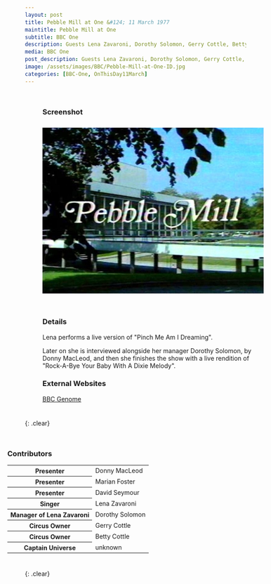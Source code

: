```yaml
---
layout: post
title: Pebble Mill at One &#124; 11 March 1977
maintitle: Pebble Mill at One
subtitle: BBC One
description: Guests Lena Zavaroni, Dorothy Solomon, Gerry Cottle, Betty Cottle and Captain Universe.
media: BBC One
post_description: Guests Lena Zavaroni, Dorothy Solomon, Gerry Cottle, Betty Cottle and Captain Universe.
image: /assets/images/BBC/Pebble-Mill-at-One-ID.jpg
categories: [BBC-One, OnThisDay11March]
---
```


<figure class="fig1">
<figcaption>
<h3 id="screenshot">Screenshot</h3>
</figcaption>
<img src="/assets/images/BBC/Pebble-Mill-at-One-ID.jpg" class="full-width">
</figure>

<figure class="fig2">
<figcaption>
<h3 id="detail">Details</h3>
<p>Lena performs a live version of "Pinch Me Am I Dreaming".</p>
<p>Later on she is interviewed alongside her manager Dorothy Solomon, by Donny MacLeod, and then she finishes the show with a live rendition of "Rock-A-Bye Your Baby With A Dixie Melody".</p>
<h3 id="external-websites">External Websites</h3>
<p><a class="external-link" href="https://genome.ch.bbc.co.uk/schedules/bbcone/london/1977-03-11#at-13.00">BBC Genome</a></p>
</figcaption>
</figure>

{: .clear}

<figure class="fig3">
<figcaption>
<h3 id="contributors">Contributors</h3>
<table>
<tr><th>Presenter</th><td>Donny MacLeod</td></tr>
<tr><th>Presenter</th><td>Marian Foster</td></tr>
<tr><th>Presenter</th><td>David Seymour</td></tr>
<tr><th>Singer</th><td>Lena Zavaroni</td></tr>
<tr><th>Manager of Lena Zavaroni</th><td>Dorothy Solomon</td></tr>
<tr><th>Circus Owner</th><td>Gerry Cottle</td></tr>
<tr><th>Circus Owner</th><td>Betty Cottle</td></tr>
<tr><th>Captain Universe</th><td>unknown</td></tr>
</table>
</figcaption>
</figure>

<br />{: .clear}

<style>
.fig1 {float:left; width:49%;}

.fig2 {float:right; width:49%;}

.fig3 {float:right; width:100%;}

figcaption {float:left; width:100%;}

@media screen and (orientation:portrait) {
.fig1, .fig2 {float:left; width:100%;}
figcaption {float:left; width:100%; margin-bottom: 10px;}
}
</style>

